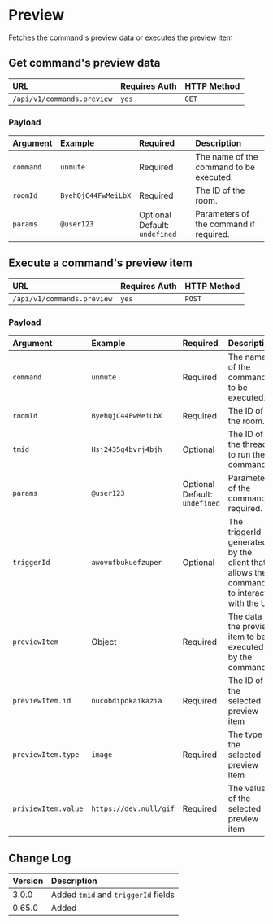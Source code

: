 # Preview

Fetches the command's preview data or executes the preview item

## Get command's preview data

| URL | Requires Auth | HTTP Method |
| :--- | :--- | :--- |
| `/api/v1/commands.preview` | `yes` | `GET` |

### Payload

| Argument | Example | Required | Description |
| :--- | :--- | :--- | :--- |
| `command` | `unmute` | Required | The name of the command to be executed. |
| `roomId` | `ByehQjC44FwMeiLbX` | Required | The ID of the room. |
| `params` | `@user123` | Optional   Default: `undefined` | Parameters of the command if required. |

## Execute a command's preview item

| URL | Requires Auth | HTTP Method |
| :--- | :--- | :--- |
| `/api/v1/commands.preview` | `yes` | `POST` |

### Payload

| Argument | Example | Required | Description |
| :--- | :--- | :--- | :--- |
| `command` | `unmute` | Required | The name of the command to be executed. |
| `roomId` | `ByehQjC44FwMeiLbX` | Required | The ID of the room. |
| `tmid` | `Hsj2435g4bvrj4bjh` | Optional | The ID of the thread to run the command. |
| `params` | `@user123` | Optional   Default: `undefined` | Parameters of the command if required. |
| `triggerId` | `awovufbukuefzuper` | Optional | The triggerId generated by the client that allows the command to interact with the UI |
| `previewItem` | Object | Required | The data of the preview item to be executed by the command |
| `previewItem.id` | `nucobdipokaikazia` | Required | The ID of the selected preview item |
| `previewItem.type` | `image` | Required | The type of the selected preview item |
| `priviewItem.value` | `https://dev.null/gif` | Required | The value of the selected preview item |

## Change Log

| Version | Description |
| :--- | :--- |
| 3.0.0 | Added `tmid` and `triggerId` fields |
| 0.65.0 | Added |

